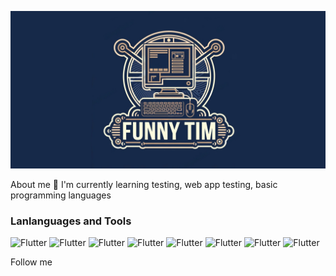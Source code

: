 ![Header](https://github.com/FunnyTim1/FunnyTim1/blob/main/assets/header.png)


About me
🌱 I'm currently learning testing, web app testing, basic programming languages


### Lanlanguages ​​and Tools
![Flutter](https://img.shields.io/badge/-C++-162949?style=for-the-badge&logo=C%2b%2b&logoColor=408DD2)
![Flutter](https://img.shields.io/badge/-SQL-162949?style=for-the-badge&logo=mysql&logoColor=0174cf)
![Flutter](https://img.shields.io/badge/-obsidian-162949?style=for-the-badge&logo=obsidian&logoColor=8370d5)
![Flutter](https://img.shields.io/badge/-javascript-162949?style=for-the-badge&logo=javascript&logoColor=#f5dd00)
![Flutter](https://img.shields.io/badge/-burpsuite-162949?style=for-the-badge&logo=burpsuite&logoColor=#f76331)
![Flutter](https://img.shields.io/badge/-jira-162949?style=for-the-badge&logo=jira&logoColor=2580f7)
![Flutter](https://img.shields.io/badge/-postman-162949?style=for-the-badge&logo=postman&logoColor=ea6838)
![Flutter](https://img.shields.io/badge/-python-162949?style=for-the-badge&logo=python&logoColor=f7cb40)



Follow me
